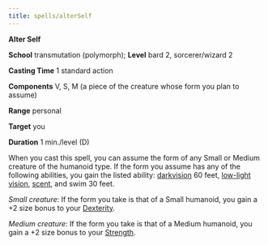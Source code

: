 ```yaml
---
title: spells/alterSelf
---
```

 **Alter Self**

**School** transmutation (polymorph); **Level** bard 2, sorcerer/wizard 2

**Casting Time** 1 standard action

**Components** V, S, M (a piece of the creature whose form you plan to assume)

**Range** personal

**Target** you

**Duration** 1 min./level (D)

When you cast this spell, you can assume the form of any Small or Medium creature of the humanoid type. If the form you assume has any of the following abilities, you gain the listed ability: [darkvision](../glossary.md#_darkvision) 60 feet, [low-light vision](../glossary.md#_low-light-vision), [scent](../glossary.md#_scent), and swim 30 feet.

_Small creature_: If the form you take is that of a Small humanoid, you gain a +2 size bonus to your [Dexterity](../gettingStarted.md#_dexterity).

_Medium creature_: If the form you take is that of a Medium humanoid, you gain a +2 size bonus to your [Strength](../gettingStarted.md#_strength).


